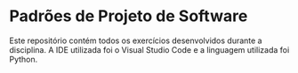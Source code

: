 # Padrões de Projeto de Software


Este repositório contém todos os exercícios desenvolvidos durante a disciplina. A IDE utilizada foi o Visual Studio Code e a linguagem utilizada foi Python.